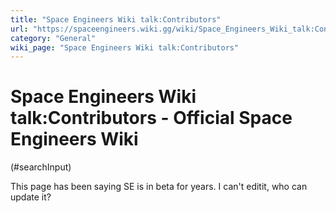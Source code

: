 ```yaml
---
title: "Space Engineers Wiki talk:Contributors"
url: "https://spaceengineers.wiki.gg/wiki/Space_Engineers_Wiki_talk:Contributors"
category: "General"
wiki_page: "Space Engineers Wiki talk:Contributors"
---
```


# Space Engineers Wiki talk:Contributors - Official Space Engineers Wiki

(#searchInput)

This page has been saying SE is in beta for years. I can't editit, who can update it?